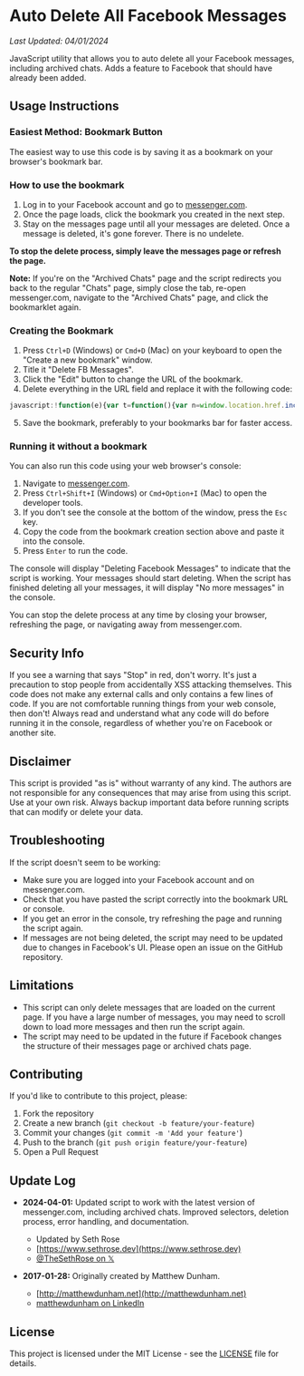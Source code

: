 # Auto Delete All Facebook Messages

*Last Updated: 04/01/2024*

JavaScript utility that allows you to auto delete all your Facebook messages, including archived chats. Adds a feature to Facebook that should have already been added.

## Usage Instructions

### Easiest Method: Bookmark Button

The easiest way to use this code is by saving it as a bookmark on your browser's bookmark bar.

### How to use the bookmark

1. Log in to your Facebook account and go to [messenger.com](https://www.messenger.com/).
2. Once the page loads, click the bookmark you created in the next step.
3. Stay on the messages page until all your messages are deleted. Once a message is deleted, it's gone forever. There is no undelete.

**To stop the delete process, simply leave the messages page or refresh the page.**

**Note:** If you're on the "Archived Chats" page and the script redirects you back to the regular "Chats" page, simply close the tab, re-open messenger.com, navigate to the "Archived Chats" page, and click the bookmarklet again.

### Creating the Bookmark

1. Press `Ctrl+D` (Windows) or `Cmd+D` (Mac) on your keyboard to open the "Create a new bookmark" window.
2. Title it "Delete FB Messages".
3. Click the "Edit" button to change the URL of the bookmark.
4. Delete everything in the URL field and replace it with the following code:

```javascript
javascript:!function(e){var t=function(){var n=window.location.href.includes("archived")?e('div[aria-label="Menu"]'):e('div[aria-label="Menu"]');null!==n?(n.click(),setTimeout(o,200)):console.log("There are no messages to delete")},o=function(){var t=Array.from(document.querySelectorAll('div[role="menuitem"]')).find(e=>e.textContent.includes("Delete chat"));null!==t?(t.click(),setTimeout(n,200)):console.log("Delete chat button not found")},n=function(){var t=e('div[aria-label="Delete chat"][role="button"]');null!==t?(t.click(),setTimeout(i,600)):console.log("Confirmation delete button not found")},i=function(){var o=window.location.href.includes("archived")?e('div[aria-label="Menu"]'):e('div[aria-label="Menu"]');null!==o?setTimeout(t,600):console.log("No more messages")};console.log("Deleting Facebook Messages"),t()}(function(e){return document.querySelector(e)});
```

5. Save the bookmark, preferably to your bookmarks bar for faster access.

### Running it without a bookmark

You can also run this code using your web browser's console:

1. Navigate to [messenger.com](https://www.messenger.com/).
2. Press `Ctrl+Shift+I` (Windows) or `Cmd+Option+I` (Mac) to open the developer tools.
3. If you don't see the console at the bottom of the window, press the `Esc` key.
4. Copy the code from the bookmark creation section above and paste it into the console.
5. Press `Enter` to run the code.

The console will display "Deleting Facebook Messages" to indicate that the script is working. Your messages should start deleting. When the script has finished deleting all your messages, it will display "No more messages" in the console.

You can stop the delete process at any time by closing your browser, refreshing the page, or navigating away from messenger.com.

## Security Info

If you see a warning that says "Stop" in red, don't worry. It's just a precaution to stop people from accidentally XSS attacking themselves. This code does not make any external calls and only contains a few lines of code. If you are not comfortable running things from your web console, then don't! Always read and understand what any code will do before running it in the console, regardless of whether you're on Facebook or another site.

## Disclaimer

This script is provided "as is" without warranty of any kind. The authors are not responsible for any consequences that may arise from using this script. Use at your own risk. Always backup important data before running scripts that can modify or delete your data.

## Troubleshooting

If the script doesn't seem to be working:

- Make sure you are logged into your Facebook account and on messenger.com.
- Check that you have pasted the script correctly into the bookmark URL or console.
- If you get an error in the console, try refreshing the page and running the script again.
- If messages are not being deleted, the script may need to be updated due to changes in Facebook's UI. Please open an issue on the GitHub repository.

## Limitations

- This script can only delete messages that are loaded on the current page. If you have a large number of messages, you may need to scroll down to load more messages and then run the script again.
- The script may need to be updated in the future if Facebook changes the structure of their messages page or archived chats page.

## Contributing

If you'd like to contribute to this project, please:

1. Fork the repository
2. Create a new branch (`git checkout -b feature/your-feature`)
3. Commit your changes (`git commit -m 'Add your feature'`)
4. Push to the branch (`git push origin feature/your-feature`)
5. Open a Pull Request

## Update Log

- **2024-04-01:** Updated script to work with the latest version of messenger.com, including archived chats. Improved selectors, deletion process, error handling, and documentation.
  - Updated by Seth Rose
  - [https://www.sethrose.dev](https://www.sethrose.dev)
  - [@TheSethRose on 𝕏](https://x.com/TheSethRose)

- **2017-01-28:** Originally created by Matthew Dunham.
  - [http://matthewdunham.net](http://matthewdunham.net)
  - [matthewdunham on LinkedIn](http://linkedin.com/in/matthewdunham)

## License

This project is licensed under the MIT License - see the [LICENSE](LICENSE) file for details.
